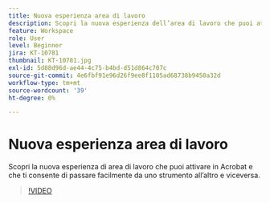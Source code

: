 ```yaml
---
title: Nuova esperienza area di lavoro
description: Scopri la nuova esperienza dell’area di lavoro che puoi attivare in Acrobat
feature: Workspace
role: User
level: Beginner
jira: KT-10781
thumbnail: KT-10781.jpg
exl-id: 5d88d96d-ae44-4c75-b4bd-d51d864c707c
source-git-commit: 4e6fbf91e96d26f9ee8f1105ad68738b9450a32d
workflow-type: tm+mt
source-wordcount: '39'
ht-degree: 0%

---
```


# Nuova esperienza area di lavoro

Scopri la nuova esperienza di area di lavoro che puoi attivare in Acrobat e che ti consente di passare facilmente da uno strumento all’altro e viceversa.

>[!VIDEO](https://video.tv.adobe.com/v/345949?quality=12&learn=on&hidetitle=true)
